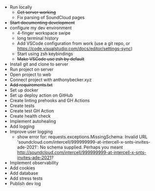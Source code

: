 * Run locally
  * ~~Get server working~~
  * Fix parsing of SoundCloud pages
* ~~Start documenting development~~
* configure my dev environment
  * 4-finger workspace swipe
  * long terminal history
  * Add VSCode configuration from work (use a git repo, or https://code.visualstudio.com/docs/editor/settings-sync)
  * Start using zsh keybindings
  * ~~Make VSCode use zsh by default~~
* Install git and clone to server
* Run project on server
* Open project to web
* Connect project with anthonybecker.xyz
* ~~Add requirements.txt~~
* Set up docker
* Set up deploy action on GitHub
* Create linting prehooks and GH Actions
* Create tests
* Create test GH Action
* Create health check
* Implement autohealing
* Add logging
* Improve user logging
  * show error for: requests.exceptions.MissingSchema: Invalid URL 'soundcloud.com/intercell/999999999-at-intercell-x-snts-invites-ade-2021': No schema supplied. Perhaps you meant http://soundcloud.com/intercell/999999999-at-intercell-x-snts-invites-ade-2021?
* Implement observability
* Add cookies
* Add database
* Add stress tests
* Publish dev log